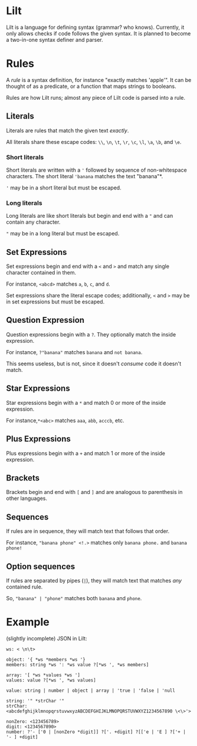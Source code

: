 
# Lilt

Lilt is a language for defining syntax (grammar? who knows).
Currently, it only allows checks if code follows the given syntax.
It is planned to become a two-in-one syntax definer and parser.

# Rules

A _rule_ is a syntax definition, for instance "exactly matches 'apple'".
It can be thought of as a predicate, or a function that maps strings to booleans.

Rules are how Lilt runs; almost any piece of Lilt code is parsed into a rule.

## Literals

Literals are rules that match the given text _exactly_.

All literals share these escape codes:
`\\`, `\n`, `\t`, `\r`, `\c`, `\l`, `\a`, `\b`, and `\e`.

### Short literals

Short literals are written with a `'` followed by sequence of non-whitespace characters.
The short literal `'banana` matches the text "banana"\*.

`'` may be in a short literal but must be escaped.

### Long literals
Long literals are like short literals but begin and end with a `"` and can contain any character.

`"` may be in a long literal but must be escaped.

## Set Expressions

Set expressions begin and end with a `<` and `>` and match any single character contained in them.

For instance, `<abcd>` matches `a`, `b`, `c`, and `d`.

Set expressions share the literal escape codes; additionally,
`<` and `>` may be in set expressions but must be escaped.

## Question Expression

Question expressions begin with a `?`. They optionally match the inside expression.

For instance, `?"banana"` matches `banana` and `not banana`.

This seems useless, but is not, since it doesn't _consume_ code it doesn't match.

## Star Expressions

Star expressions begin with a `*` and match 0 or more of the inside expression.

For instance,`*<abc>` matches `aaa`, `abb`, `acccb`, etc.

## Plus Expressions

Plus expressions begin with a `+` and match 1 or more of the inside expression.

## Brackets

Brackets begin and end with `[` and `]` and are analogous to parenthesis in other languages.

## Sequences

If rules are in sequence, they will match text that follows that order.

For instance, `"banana phone" <!.>` matches only `banana phone.` and `banana phone!`

## Option sequences

If rules are separated by pipes (`|`), they will match text that matches _any_ contained rule.

So, `"banana" | "phone"` matches both `banana` and `phone`.

# Example

(slightly incomplete) JSON in Lilt:

```
ws: < \n\t>

object: '{ *ws *members *ws '}
members: string *ws ': *ws value ?[*ws ', *ws members]

array: '[ *ws *values *ws ']
values: value ?[*ws ', *ws values]

value: string | number | object | array | 'true | 'false | 'null

string: '" *strChar '"
strChar: <abcdefghijklmnopqrstuvwxyzABCDEFGHIJKLMNOPQRSTUVWXYZ1234567890 \<\>'>

nonZero: <123456789>
digit: <1234567890>
number: ?'- ['0 | [nonZero *digit]] ?['. +digit] ?[['e | 'E ] ?['+ | '- ] +digit]
```
